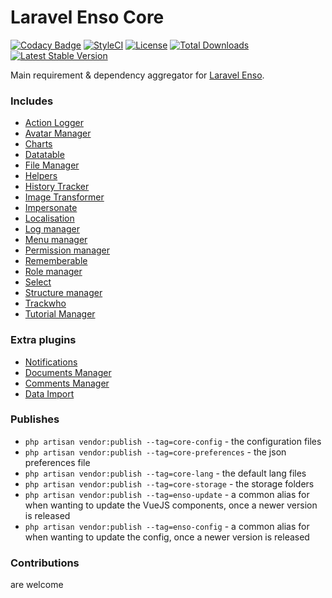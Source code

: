 # Laravel Enso Core

[![Codacy Badge](https://api.codacy.com/project/badge/Grade/ba5e8fe6e1dc427590d9bad7721ca037)](https://www.codacy.com/app/laravel-enso/Core?utm_source=github.com&amp;utm_medium=referral&amp;utm_content=laravel-enso/Core&amp;utm_campaign=Badge_Grade)
[![StyleCI](https://styleci.io/repos/85807594/shield?branch=master)](https://styleci.io/repos/85807594)
[![License](https://poser.pugx.org/laravel-enso/core/license)](https://https://packagist.org/packages/laravel-enso/core)
[![Total Downloads](https://poser.pugx.org/laravel-enso/core/downloads)](https://packagist.org/packages/laravel-enso/core)
[![Latest Stable Version](https://poser.pugx.org/laravel-enso/core/version)](https://packagist.org/packages/laravel-enso/core)

Main requirement & dependency aggregator for [Laravel Enso](https://github.com/laravel-enso/Enso).

### Includes

- [Action Logger](https://github.com/laravel-enso/ActionLogger)
- [Avatar Manager](https://github.com/laravel-enso/AvatarManager)
- [Charts](https://github.com/laravel-enso/Charts)
- [Datatable](https://github.com/laravel-enso/DataTable)
- [File Manager](https://github.com/laravel-enso/FileManager)
- [Helpers](https://github.com/laravel-enso/Helpers)
- [History Tracker](https://github.com/laravel-enso/HistoryTracker)
- [Image Transformer](https://github.com/laravel-enso/ImageTransformer)
- [Impersonate](https://github.com/laravel-enso/Impersonate)
- [Localisation](https://github.com/laravel-enso/Localisation)
- [Log manager](https://github.com/laravel-enso/LogManager)
- [Menu manager](https://github.com/laravel-enso/MenuManager)
- [Permission manager](https://github.com/laravel-enso/PermissionManager)
- [Rememberable](https://github.com/laravel-enso/Rememberable)
- [Role manager](https://github.com/laravel-enso/RoleManager)
- [Select](https://github.com/laravel-enso/Select)
- [Structure manager](https://github.com/laravel-enso/StructureManager)
- [Trackwho](https://github.com/laravel-enso/TrackWho)
- [Tutorial Manager](https://github.com/laravel-enso/TutorialManager)

### Extra plugins

- [Notifications](https://github.com/laravel-enso/Notifications)
- [Documents Manager](https://github.com/laravel-enso/DocumentsManager)
- [Comments Manager](https://github.com/laravel-enso/CommentsManager)
- [Data Import](https://github.com/laravel-enso/DataImport)


### Publishes

- `php artisan vendor:publish --tag=core-config` - the configuration files
- `php artisan vendor:publish --tag=core-preferences` - the json preferences file
- `php artisan vendor:publish --tag=core-lang` - the default lang files
- `php artisan vendor:publish --tag=core-storage` - the storage folders
- `php artisan vendor:publish --tag=enso-update` - a common alias for when wanting to update the VueJS components, 
once a newer version is released
- `php artisan vendor:publish --tag=enso-config` - a common alias for when wanting to update the config, 
once a newer version is released

### Contributions

are welcome